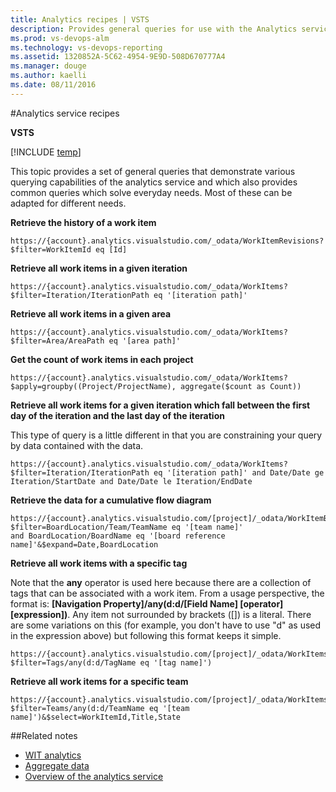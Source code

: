 ```yaml
---
title: Analytics recipes | VSTS  
description: Provides general queries for use with the Analytics service for VSTS 
ms.prod: vs-devops-alm
ms.technology: vs-devops-reporting
ms.assetid: 1320852A-5C62-4954-9E9D-508D670777A4
ms.manager: douge
ms.author: kaelli
ms.date: 08/11/2016
---
```


#Analytics service recipes  

**VSTS**  

[!INCLUDE [temp](../_shared/analytics-preview.md)]

This topic provides a set of general queries that demonstrate various querying capabilities of the
analytics service and which also provides common queries which solve everyday needs. Most of these can be 
adapted for different needs. 

**Retrieve the history of a work item**

```
https://{account}.analytics.visualstudio.com/_odata/WorkItemRevisions?$filter=WorkItemId eq [Id]
```

**Retrieve all work items in a given iteration**

```
https://{account}.analytics.visualstudio.com/_odata/WorkItems?$filter=Iteration/IterationPath eq '[iteration path]'
```

**Retrieve all work items in a given area**

```
https://{account}.analytics.visualstudio.com/_odata/WorkItems?$filter=Area/AreaPath eq '[area path]'
```

**Get the count of work items in each project**

```
https://{account}.analytics.visualstudio.com/_odata/WorkItems?$apply=groupby((Project/ProjectName), aggregate($count as Count))
```

**Retrieve all work items for a given iteration which fall between the first day of the iteration and the last day of the iteration**

This type of query is a little different in that you are constraining your query by data 
contained with the data. 

```
https://{account}.analytics.visualstudio.com/_odata/WorkItems?$filter=Iteration/IterationPath eq '[iteration path]' and Date/Date ge Iteration/StartDate and Date/Date le Iteration/EndDate
```

**Retrieve the data for a cumulative flow diagram**

```
https://{account}.analytics.visualstudio.com/[project]/_odata/WorkItemBoardSnapshot?$filter=BoardLocation/Team/TeamName eq '[team name]'
and BoardLocation/BoardName eq '[board reference name]'&$expand=Date,BoardLocation
```

**Retrieve all work items with a specific tag**

Note that the **any** operator is used here because there are a collection of tags that can be associated with a work item.
From a usage perspective, the format is: **[Navigation Property]/any(d:d/[Field Name] [operator] [expression])**. Any item not surrounded by
brackets ([]) is a literal. There are some variations on this (for example, you don't have to use "d" as used in the expression above)
but following this format keeps it simple.

```
https://{account}.analytics.visualstudio.com/[project]/_odata/WorkItems?$filter=Tags/any(d:d/TagName eq '[tag name]')
```

**Retrieve all work items for a specific team**

```
https://{account}.analytics.visualstudio.com/[project]/_odata/WorkItems?$filter=Teams/any(d:d/TeamName eq '[team name]')&$select=WorkItemId,Title,State
```
##Related notes 

- [WIT analytics](wit-analytics.md)  
- [Aggregate data](aggregated-data-analytics.md)
- [Overview of the analytics service](overview-analytics-service.md)
